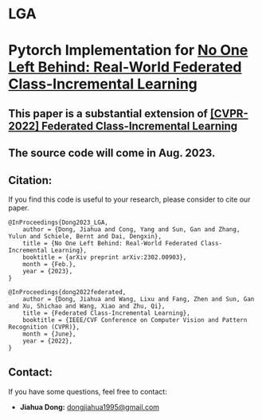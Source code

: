 # LGA

# Pytorch Implementation for [No One Left Behind: Real-World Federated Class-Incremental Learning](https://arxiv.org/abs/2302.00903)

## This paper is a substantial extension of [[CVPR-2022] Federated Class-Incremental Learning](https://openaccess.thecvf.com/content/CVPR2022/html/Dong_Federated_Class-Incremental_Learning_CVPR_2022_paper.html)


## The source code will come in Aug. 2023.





## Citation:

If you find this code is useful to your research, please consider to cite our paper.

```
@InProceedings{Dong2023_LGA,
    author = {Dong, Jiahua and Cong, Yang and Sun, Gan and Zhang, Yulun and Schiele, Bernt and Dai, Dengxin},
    title = {No One Left Behind: Real-World Federated Class-Incremental Learning},
    booktitle = {arXiv preprint arXiv:2302.00903},
    month = {Feb.},
    year = {2023},
}
```

```
@InProceedings{dong2022federated,
    author = {Dong, Jiahua and Wang, Lixu and Fang, Zhen and Sun, Gan and Xu, Shichao and Wang, Xiao and Zhu, Qi},
    title = {Federated Class-Incremental Learning},
    booktitle = {IEEE/CVF Conference on Computer Vision and Pattern Recognition (CVPR)},
    month = {June},
    year = {2022},
}
```

## Contact:
If you have some questions, feel free to contact:
* **Jiahua Dong:** dongjiahua1995@gmail.com
